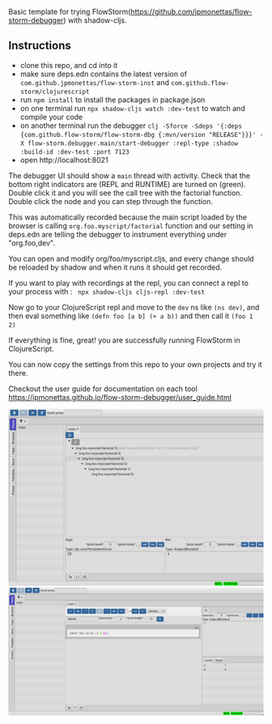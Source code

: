 Basic template for trying FlowStorm(https://github.com/jpmonettas/flow-storm-debugger) with shadow-cljs.

## Instructions

- clone this repo, and cd into it
- make sure deps.edn contains the latest version of `com.github.jpmonettas/flow-storm-inst` and `com.github.flow-storm/clojurescript`
- run `npm install` to install the packages in package.json
- on one terminal run `npx shadow-cljs watch :dev-test` to watch and compile your code
- on another terminal run the debugger `clj -Sforce -Sdeps '{:deps {com.github.flow-storm/flow-storm-dbg {:mvn/version "RELEASE"}}}' -X flow-storm.debugger.main/start-debugger :repl-type :shadow :build-id :dev-test :port 7123`
- open http://localhost:8021

The debugger UI should show a `main` thread with activity. Check that the bottom right indicators are (REPL and RUNTIME) are turned on (green).
Double click it and you will see the call tree with the factorial function. 
Double click the node and you can step through the function.

This was automatically recorded because the main script loaded by the browser is calling `org.foo.myscript/factorial` function and
our setting in deps.edn are telling the debugger to instrument everything under "org.foo,dev". 

You can open and modify org/foo/myscript.cljs, and every change should be reloaded by shadow and when it runs it should get 
recorded.

If you want to play with recordings at the repl, you can connect a repl to your process with :  ` npx shadow-cljs cljs-repl :dev-test`

Now go to your ClojureScript repl and move to the `dev` ns like `(ns dev)`, and then eval something like `(defn foo [a b] (+ a b))` 
and then call it `(foo 1 2)`

If everything is fine, great! you are successfully running FlowStorm in ClojureScript.

You can now copy the settings from this repo to your own projects and try it there.

Checkout the user guide for documentation on each tool https://jpmonettas.github.io/flow-storm-debugger/user_guide.html

![demo](./images/tree.png)
![demo](./images/stepper.png)





